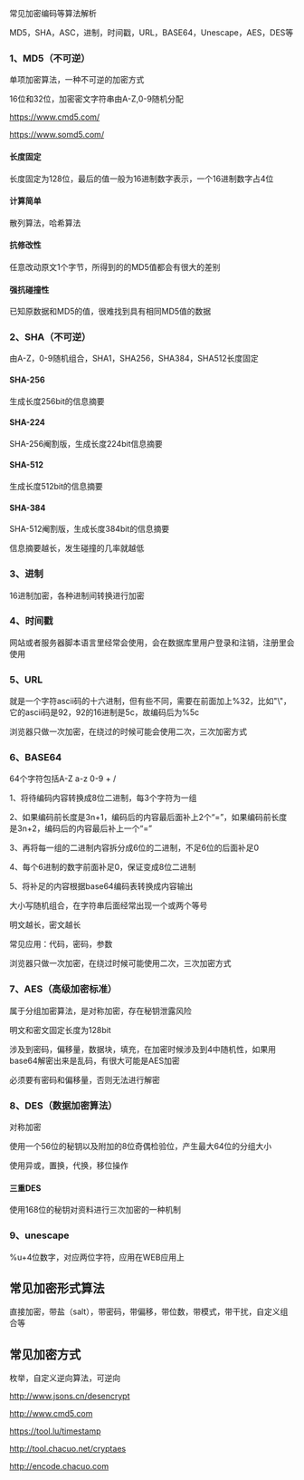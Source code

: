 常见加密编码等算法解析

MD5，SHA，ASC，进制，时间戳，URL，BASE64，Unescape，AES，DES等

### 1、MD5（不可逆）

单项加密算法，一种不可逆的加密方式

16位和32位，加密密文字符串由A-Z,0-9随机分配

https://www.cmd5.com/

https://www.somd5.com/

#### 长度固定

长度固定为128位，最后的值一般为16进制数字表示，一个16进制数字占4位

#### 计算简单

散列算法，哈希算法

#### 抗修改性

任意改动原文1个字节，所得到的的MD5值都会有很大的差别

#### 强抗碰撞性

已知原数据和MD5的值，很难找到具有相同MD5值的数据

### 2、SHA（不可逆）

由A-Z，0-9随机组合，SHA1，SHA256，SHA384，SHA512长度固定

#### SHA-256

生成长度256bit的信息摘要

#### SHA-224

SHA-256阉割版，生成长度224bit信息摘要

#### SHA-512

生成长度512bit的信息摘要

#### SHA-384

SHA-512阉割版，生成长度384bit的信息摘要

信息摘要越长，发生碰撞的几率就越低

### 3、进制

16进制加密，各种进制间转换进行加密

### 4、时间戳

网站或者服务器脚本语言里经常会使用，会在数据库里用户登录和注销，注册里会使用

### 5、URL

就是一个字符ascii码的十六进制，但有些不同，需要在前面加上%32，比如"\\"，它的ascii码是92，92的16进制是5c，故编码后为%5c

浏览器只做一次加密，在绕过的时候可能会使用二次，三次加密方式

### 6、BASE64

64个字符包括A-Z a-z 0-9 + /

1、将待编码内容转换成8位二进制，每3个字符为一组

2、如果编码前长度是3n+1，编码后的内容最后面补上2个“=”，如果编码前长度是3n+2，编码后的内容最后补上一个“=”

3、再将每一组的二进制内容拆分成6位的二进制，不足6位的后面补足0

4、每个6进制的数字前面补足0，保证变成8位二进制

5、将补足的内容根据base64编码表转换成内容输出

大小写随机组合，在字符串后面经常出现一个或两个等号

明文越长，密文越长

常见应用：代码，密码，参数

浏览器只做一次加密，在绕过时候可能使用二次，三次加密方式

### 7、AES（高级加密标准）

属于分组加密算法，是对称加密，存在秘钥泄露风险

明文和密文固定长度为128bit

涉及到密码，偏移量，数据块，填充，在加密时候涉及到4中随机性，如果用base64解密出来是乱码，有很大可能是AES加密

必须要有密码和偏移量，否则无法进行解密

### 8、DES（数据加密算法）

对称加密

使用一个56位的秘钥以及附加的8位奇偶检验位，产生最大64位的分组大小

使用异或，置换，代换，移位操作

#### 三重DES

使用168位的秘钥对资料进行三次加密的一种机制

### 9、unescape

%u+4位数字，对应两位字符，应用在WEB应用上



## 常见加密形式算法

直接加密，带盐（salt），带密码，带偏移，带位数，带模式，带干扰，自定义组合等

## 常见加密方式

枚举，自定义逆向算法，可逆向



http://www.jsons.cn/desencrypt

http://www.cmd5.com

https://tool.lu/timestamp

http://tool.chacuo.net/cryptaes

http://encode.chacuo.com